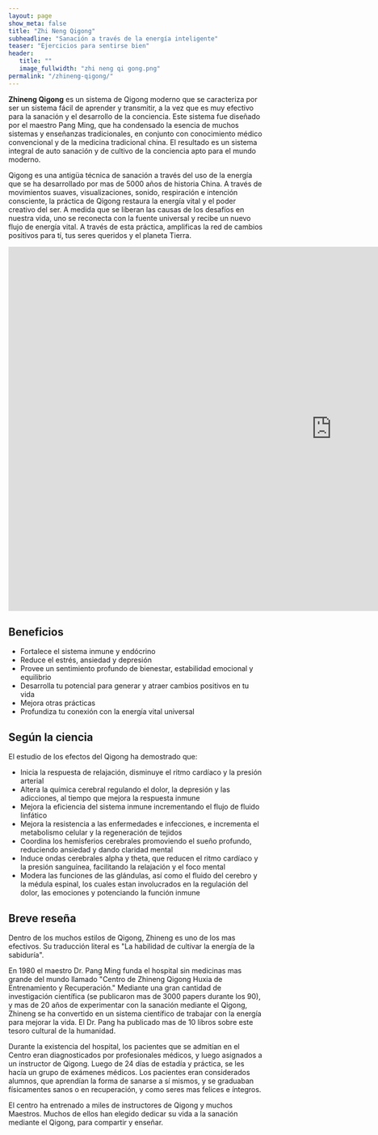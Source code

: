 ```yaml
---
layout: page
show_meta: false
title: "Zhi Neng Qigong"
subheadline: "Sanación a través de la energía inteligente"
teaser: "Ejercicios para sentirse bien"
header:
   title: ""
   image_fullwidth: "zhi neng qi gong.png"
permalink: "/zhineng-qigong/"
---
```

**Zhineng Qigong** es un sistema de Qigong moderno que se caracteriza por ser un sistema fácil de aprender y transmitir, a la vez que es muy efectivo para la sanación y el desarrollo de la conciencia. Este sistema fue diseñado por el maestro Pang Ming, que ha condensado la esencia de muchos sistemas y enseñanzas tradicionales, en conjunto con conocimiento médico convencional y de la medicina tradicional china. El resultado es un sistema integral de auto sanación y de cultivo de la conciencia apto para el mundo moderno.

Qigong es una antigüa técnica de sanación a través del uso de la energía que se ha desarrollado por mas de 5000 años de historia China. A través de movimientos suaves, visualizaciones, sonido, respiración e intención consciente, la práctica de Qigong restaura la energía vital y el poder creativo del ser. A medida que se liberan las causas de los desafíos en nuestra vida, uno se reconecta con la fuente universal y recibe un nuevo flujo de energía vital. A través de esta práctica, amplificas la red de cambios positivos para tí, tus seres queridos y el planeta Tierra.

<div class="flex-video">
   <iframe width="1280" height="720" src="https://www.youtube.com/embed/CtXILEDEehE" frameborder="0" allowfullscreen></iframe>
</div>

## Beneficios
* Fortalece el sistema inmune y endócrino
* Reduce el estrés, ansiedad y depresión
* Provee un sentimiento profundo de bienestar, estabilidad emocional y equilibrio
* Desarrolla tu potencial para generar y atraer cambios positivos en tu vida
* Mejora otras prácticas
* Profundiza tu conexión con la energía vital universal

## Según la ciencia
El estudio de los efectos del Qigong ha demostrado que:

* Inicia la respuesta de relajación, disminuye el ritmo cardíaco y la presión arterial
* Altera la química cerebral regulando el dolor, la depresión y las adicciones, al tiempo que mejora la respuesta inmune
* Mejora la eficiencia del sistema inmune incrementando el flujo de fluido linfático
* Mejora la resistencia a las enfermedades e infecciones, e incrementa el metabolismo celular y la regeneración de tejidos
* Coordina los hemisferios cerebrales promoviendo el sueño profundo, reduciendo ansiedad y dando claridad mental
* Induce ondas cerebrales alpha y theta, que reducen el ritmo cardíaco y la presión sanguínea, facilitando la relajación y el foco mental
* Modera las funciones de las glándulas, así como el fluido del cerebro y la médula espinal, los cuales estan involucrados en la regulación del dolor, las emociones y potenciando la función inmune

## Breve reseña
Dentro de los muchos estilos de Qigong, Zhineng es uno de los mas efectivos. Su traducción literal es "La habilidad de cultivar la energía de la sabiduría".

En 1980 el maestro Dr. Pang Ming funda el hospital sin medicinas mas grande del mundo llamado "Centro de Zhineng Qigong Huxia de Entrenamiento y Recuperación." Mediante una gran cantidad de investigación científica (se publicaron mas de 3000 papers durante los 90), y mas de 20 años de experimentar con la sanación mediante el Qigong, Zhineng se ha convertido en un sistema científico de trabajar con la energía para mejorar la vida. El Dr. Pang ha publicado mas de 10 libros sobre este tesoro cultural de la humanidad.

Durante la existencia del hospital, los pacientes que se admitían en el Centro eran diagnosticados por profesionales médicos, y luego asignados a un instructor de Qigong. Luego de 24 días de estadía y práctica, se les hacía un grupo de exámenes médicos. Los pacientes eran considerados alumnos, que aprendían la forma de sanarse a sí mismos, y se graduaban físicamentes sanos o en recuperación, y como seres mas felices e íntegros.

El centro ha entrenado a miles de instructores de Qigong y muchos Maestros. Muchos de ellos han elegido dedicar su vida a la sanación mediante el Qigong, para compartir y enseñar.
